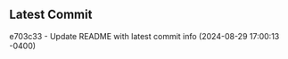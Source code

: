 
## Latest Commit
e703c33 - Update README with latest commit info (2024-08-29 17:00:13 -0400) <Yunxi-Zhou>
